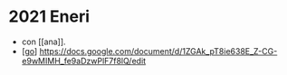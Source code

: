 # 2021 Eneri

- con [[ana]].
- [[go]] https://docs.google.com/document/d/1ZGAk_pT8ie638E_Z-CG-e9wMIMH_fe9aDzwPlF7f8lQ/edit


[//begin]: # "Autogenerated link references for markdown compatibility"
[go]: go "Go"
[//end]: # "Autogenerated link references"